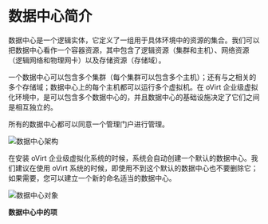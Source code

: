 # 数据中心简介

数据中心是一个逻辑实体，它定义了一组用于具体环境中的资源的集合。我们可以把数据中心看作一个容器资源，其中包含了逻辑资源（集群和主机）、网络资源（逻辑网络和物理网卡）以及存储资源（存储域）。

一个数据中心可以包含多个集群（每个集群可以包含多个主机）；还有与之相关的多个存储域；数据中心上的每个主机都可以运行多个虚拟机。在 oVirt 企业级虚拟化环境中，是可以包含多个数据中心的，并且数据中心的基础设施决定了它们之间是相互独立的。

所有的数据中心都可以同意一个管理门户进行管理。

![数据中心架构](images/data-center.png)


在安装 oVirt 企业级虚拟化系统的时候，系统会自动创建一个默认的数据中心。我们建议在使用 oVirt 系统的时候，即使用不到这个默认的数据中心也不要删除它；如果需要，您可以建立一个新的命名适当的数据中心。

![数据中心对象](images/data-center-object.png)

**数据中心中的项**

